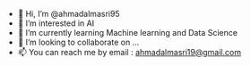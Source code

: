 - 👋 Hi, I’m @ahmadalmasri95
- 👀 I’m interested in AI
- 🌱 I’m currently learning Machine learning and Data Science
- 💞️ I’m looking to collaborate on ...
- 📫 You can reach me by email : ahmadalmasri19@gmail.com

<!---
ahmadalmasri95/ahmadalmasri95 is a ✨ special ✨ repository because its `README.md` (this file) appears on your GitHub profile.
You can click the Preview link to take a look at your changes.
--->
